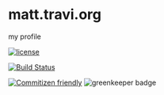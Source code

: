 # matt.travi.org

my profile

[![license](https://img.shields.io/github/license/travi-org/matt.travi.org.svg)](LICENSE)

[![Build Status](https://img.shields.io/travis/travi-org/matt.travi.org.svg?style=flat)](https://travis-ci.org/travi-org/matt.travi.org)

[![Commitizen friendly](https://img.shields.io/badge/commitizen-friendly-brightgreen.svg)](http://commitizen.github.io/cz-cli/)
![greenkeeper badge](https://badges.greenkeeper.io/travi-org/matt.travi.org.svg)
